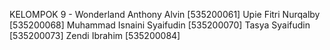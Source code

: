 KELOMPOK 9 - Wonderland
Anthony Alvin [535200061]
Upie Fitri Nurqalby [535200068]
Muhammad Isnaini Syaifudin [535200070]
Tasya Syaifudin [535200073]
Zendi Ibrahim [535200084]
